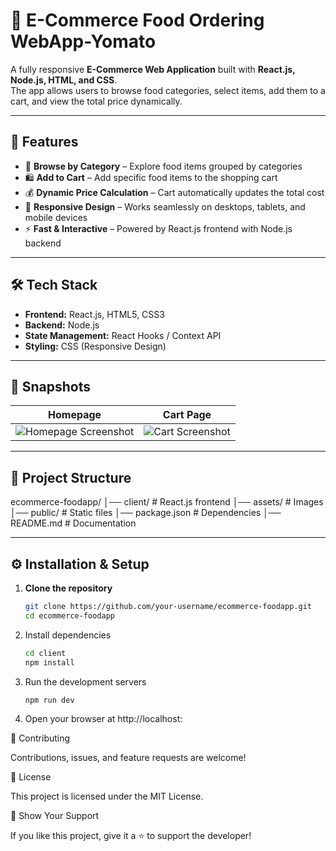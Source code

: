 # 🛒 E-Commerce Food Ordering WebApp-Yomato

A fully responsive **E-Commerce Web Application** built with **React.js, Node.js, HTML, and CSS**.  
The app allows users to browse food categories, select items, add them to a cart, and view the total price dynamically.

---

## 🚀 Features
- 🍕 **Browse by Category** – Explore food items grouped by categories  
- 🛍️ **Add to Cart** – Add specific food items to the shopping cart  
- 💰 **Dynamic Price Calculation** – Cart automatically updates the total cost  
- 📱 **Responsive Design** – Works seamlessly on desktops, tablets, and mobile devices  
- ⚡ **Fast & Interactive** – Powered by React.js frontend with Node.js backend  

---

## 🛠️ Tech Stack
- **Frontend:** React.js, HTML5, CSS3  
- **Backend:** Node.js  
- **State Management:** React Hooks / Context API  
- **Styling:** CSS (Responsive Design)  

---

## 📸 Snapshots

| Homepage | Cart Page |
|----------|-----------|
| ![Homepage Screenshot](./assets/homepage.png) | ![Cart Screenshot](./assets/cart.png) |

---

## 📂 Project Structure
ecommerce-foodapp/
│── client/ # React.js frontend
│── assets/ # Images
│── public/ # Static files
│── package.json # Dependencies
│── README.md # Documentation


---

## ⚙️ Installation & Setup

1. **Clone the repository**
   ```bash
   git clone https://github.com/your-username/ecommerce-foodapp.git
   cd ecommerce-foodapp

2. Install dependencies
     ```bash
    cd client
    npm install

3. Run the development servers
     ```bash
     npm run dev

4. Open your browser at http://localhost:

🤝 Contributing

Contributions, issues, and feature requests are welcome!

📜 License

This project is licensed under the MIT License.

🌟 Show Your Support

If you like this project, give it a ⭐ to support the developer!
